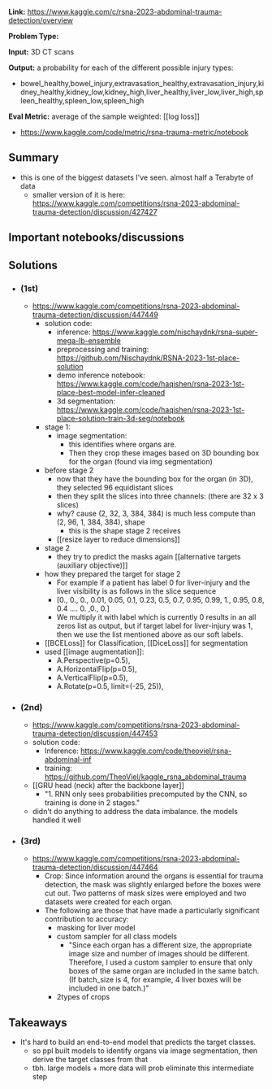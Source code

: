 **Link:** https://www.kaggle.com/c/rsna-2023-abdominal-trauma-detection/overview

**Problem Type:** 

**Input:** 3D CT scans

**Output:** a probability for each of the different possible injury types:
- bowel_healthy,bowel_injury,extravasation_healthy,extravasation_injury,kidney_healthy,kidney_low,kidney_high,liver_healthy,liver_low,liver_high,spleen_healthy,spleen_low,spleen_high

**Eval Metric:** 
average of the sample weighted: [[log loss]]
- https://www.kaggle.com/code/metric/rsna-trauma-metric/notebook
## Summary
- this is one of the biggest datasets I've seen. almost half a Terabyte of data
	- smaller version of it is here: https://www.kaggle.com/competitions/rsna-2023-abdominal-trauma-detection/discussion/427427

## Important notebooks/discussions
## Solutions
- ### (1st)
	- https://www.kaggle.com/competitions/rsna-2023-abdominal-trauma-detection/discussion/447449
		- solution code:
			- inference: https://www.kaggle.com/nischaydnk/rsna-super-mega-lb-ensemble
			- preprocessing and training: https://github.com/Nischaydnk/RSNA-2023-1st-place-solution
			- demo inference notebook: https://www.kaggle.com/code/haqishen/rsna-2023-1st-place-best-model-infer-cleaned
			- 3d segmentation: https://www.kaggle.com/code/haqishen/rsna-2023-1st-place-solution-train-3d-seg/notebook
		- stage 1:
			- image segmentation:
				- this identifies where organs are.
				- Then they crop these images based on 3D bounding box for the organ (found via img segmentation)
		- before stage 2
			- now that they have the bounding box for the organ (in 3D), they selected 96 equidistant slices
			- then they split the slices into three channels: (there are 32 x 3 slices)
			- why? cause (2, 32, 3, 384, 384) is much less compute than (2, 96, 1, 384, 384), shape
				- this is the shape stage 2 receives
			- [[resize layer to reduce dimensions]]
		- stage 2
			- they try to predict the masks again [[alternative targets (auxiliary objective)]]
		- how they prepared the target for stage 2
			- For example if a patient has label 0 for liver-injury and the liver visibility is as follows in the slice sequence
			- [0., 0., 0., 0.01, 0.05, 0.1, 0.23, 0.5, 0.7, 0.95, 0.99, 1., 0.95, 0.8, 0.4 …. 0. ,0., 0.]
			- We multiply it with label which is currently 0 results in an all zeros list as output, but if target label for liver-injury was 1, then we use the list mentioned above as our soft labels.
		- [[BCELoss]] for Classification, [[DiceLoss]] for segmentation
		- used [[image augmentation]]:
			- A.Perspective(p=0.5),
			- A.HorizontalFlip(p=0.5),
			- A.VerticalFlip(p=0.5),
			- A.Rotate(p=0.5, limit=(-25, 25)),
- ### (2nd)
	- https://www.kaggle.com/competitions/rsna-2023-abdominal-trauma-detection/discussion/447453
	- solution code:
		- Inference: https://www.kaggle.com/code/theoviel/rsna-abdominal-inf
		- training: https://github.com/TheoViel/kaggle_rsna_abdominal_trauma
	- [[GRU head (neck) after the backbone layer]]
		- "1. RNN only sees probabilities precomputed by the CNN, so training is done in 2 stages."
	- didn't do anything to address the data imbalance. the models handled it well
- ### (3rd)
	- https://www.kaggle.com/competitions/rsna-2023-abdominal-trauma-detection/discussion/447464
		- Crop: Since information around the organs is essential for trauma detection, the mask was slightly enlarged before the boxes were cut out. Two patterns of mask sizes were employed and two datasets were created for each organ.
		- The following are those that have made a particularly significant contribution to accuracy:  
			- masking for liver model  
			- custom sampler for all class models
				- "Since each organ has a different size, the appropriate image size and number of images should be different. Therefore, I used a custom sampler to ensure that only boxes of the same organ are included in the same batch. (If batch_size is 4, for example, 4 liver boxes will be included in one batch.)"
			- 2types of crops
## Takeaways
- It's hard to build an end-to-end model that predicts the target classes.
	- so ppl built models to identify organs via image segmentation, then derive the target classes from that
	- tbh. large models + more data will prob eliminate this intermediate step